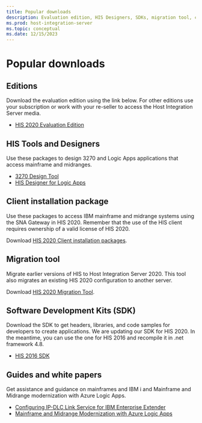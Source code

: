 ```yaml
---
title: Popular downloads
description: Evaluation edition, HIS Designers, SDKs, migration tool, client installation packages, and whitepapers for HIS 2020.
ms.prod: host-integration-server
ms.topic: conceptual
ms.date: 12/15/2023
---
```


# Popular downloads

## Editions

Download the evaluation edition using the link below. For  other editions use your subscription or work with your re-seller to access the Host Integration Server media.

- [HIS 2020 Evaluation Edition](https://www.microsoft.com/evalcenter/download-host-integration-server-2020)

## HIS Tools and Designers

Use these packages to design 3270 and Logic Apps applications that access mainframe and midranges.

- [3270 Design Tool](https://www.microsoft.com/en-us/download/details.aspx?id=57962)
- [HIS Designer for Logic Apps](https://www.microsoft.com/en-us/download/details.aspx?id=105661)

## Client installation package

Use these packages to access IBM mainframe and midrange systems using the SNA Gateway in HIS 2020. Remember that the use of the HIS client requires ownership of a valid license of HIS 2020.

Download [HIS 2020 Client installation packages](https://www.microsoft.com/en-us/download/details.aspx?id=105764).

## Migration tool

Migrate earlier versions of HIS to Host Integration Server 2020. This tool also migrates an existing HIS 2020 configuration to another server.

Download [HIS 2020 Migration Tool](https://www.microsoft.com/en-us/download/details.aspx?id=105765).

## Software Development Kits (SDK)

Download the SDK to get headers, libraries, and code samples for developers to create applications. We are updating our SDK for HIS 2020. In the meantime, you can use the one for HIS 2016 and recompile it in .net framework 4.8.

- [HIS 2016 SDK](https://aka.ms/his2016sdk)

## Guides and white papers

Get assistance and guidance on mainframes and IBM i and Mainframe and Midrange modernization with Azure Logic Apps.

- [Configuring IP-DLC Link Service for IBM Enterprise Extender](https://www.microsoft.com/download/details.aspx?id=17441)
- [Mainframe and Midrange Modernization with Azure Logic Apps](/azure/logic-apps/mainframe-modernization-overview)
